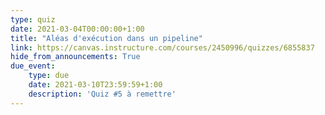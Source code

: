 ```yaml
---
type: quiz
date: 2021-03-04T00:00:00+1:00
title: "Aléas d'exécution dans un pipeline"
link: https://canvas.instructure.com/courses/2450996/quizzes/6855837
hide_from_announcements: True
due_event:
    type: due
    date: 2021-03-10T23:59:59+1:00
    description: 'Quiz #5 à remettre'
---
```


<!--
<p><span style="color: #ff0000;"><strong>Remarque : Ne cliquez sur "Compl&eacute;ter le questionnaire" que si vous &ecirc;tes pr&ecirc;t &agrave; r&eacute;pondre aux questions. Vous n'aurez pas droit &agrave; une seconde tentative.&nbsp;</strong></span></p>
-->
